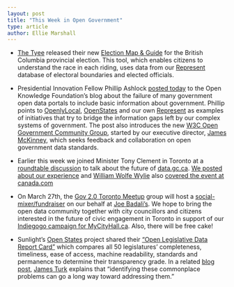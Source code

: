 ```yaml
---
layout: post
title: "This Week in Open Government"
type: article
author: Ellie Marshall
---
```

- [The Tyee](http://www.thetyee.ca/) released their new [Election Map & Guide](http://election.thetyee.ca/) for the British Columbia provincial election. This tool, which enables citizens to understand the race in each riding, uses data from our [Represent](http://represent.opennorth.ca) database of electoral boundaries and elected officials.  

- Presidential Innovation Fellow Phillip Ashlock [posted today](http://blog.okfn.org/2013/03/15/the-biggest-failure-of-open-data-in-government/) to the Open Knowledge Foundation’s blog about the failure of many government open data portals to include basic information about government. Phillip points to [OpenlyLocal](http://openlylocal.com/), [OpenStates](http://www.openstates.org) and our own [Represent](http://represent.opennorth.ca) as examples of initiatives that try to bridge the information gaps left by our complex systems of government. The post also introduces the new [W3C Open Government Community Group](http://www.w3.org/community/opengov/), started by our executive director, [James McKinney](http://www.opennorth.ca/team), which seeks feedback and collaboration on open government data standards.

- Earlier this week we joined Minister Tony Clement in Toronto at a [roundtable discussion](http://www.marketwire.com/press-release/minister-clement-taps-toronto-open-data-crowd-for-relaunch-of-datagcca-1766518.htm) to talk about the future of [data.gc.ca](http://data.gc.ca). [We posted about our experience](http://blog.opennorth.ca/2013/03/14/open-data-roundtable-with-clement/) and [William Wolfe Wylie](http://www.twitter.com/wolfewylie) also [covered the event at canada.com](http://o.canada.com/2013/03/11/tony-clements-open-data-tour-needs-backup/)

- On March 27th, the [Gov 2.0 Toronto Meetup](http://www.meetup.com/gov20toronto/) group will host a [social-mixer/fundraiser](http://www.meetup.com/gov20toronto/events/109125792/) on our behalf at [Joe Badali’s](https://maps.google.com/maps?q=joe+badali's&ll=43.645284,-79.384117&spn=0.009487,0.016651&fb=1&hq=joe+badali's&cid=0,0,3684416400764556835&t=h&z=16&iwloc=A). We hope to bring the open data community together with city councillors and citizens interested in the future of civic engagement in Toronto in support of our [Indiegogo campaign for MyCityHall.ca](http://igg.me/at/mycityhalltoronto/x/1598726). Also, there will be free cake! 

- Sunlight’s [Open States](http://www.openstates.org) project shared their [“Open Legislative Data Report Card”](http://openstates.org/reportcard/) which compares all 50 legislatures’ completeness, timeliness, ease of access, machine readability, standards and permanence to determine their transparency grade. In a related [blog post](http://sunlightfoundation.com/blog/2013/03/11/openstates-report-card/), [James Turk](http://sunlightfoundation.com/people/jturk/) explains that “identifying these commonplace problems can go a long way toward addressing them.”
